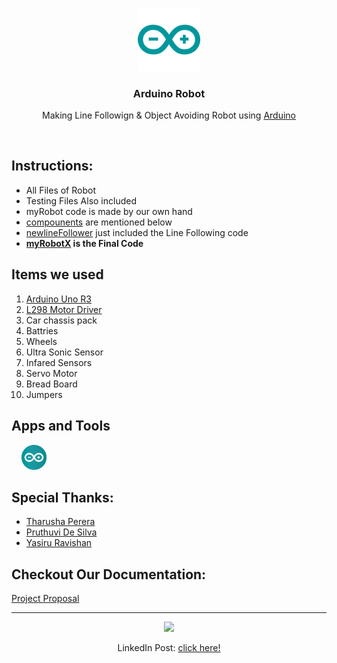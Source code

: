 
<div align="center">
  <p>
      <img width="20%" src="/arduino-icon.svg">
  </p>
  <b><h3> Arduino Robot </h3></b>
  <p> Making Line Followign & Object Avoiding Robot using <a href="https://www.arduino.cc"> Arduino </a></p>
</div>
<br>



## Instructions:
- All Files of Robot
- Testing Files Also included
- myRobot code is made by our own hand
- [compounents](#items-we-used) are mentioned below
- [newlineFollower](/newlineFollower) just included the Line Following code
- <b>[myRobotX](/myRobotX) is the Final Code</b>

## Items we used
1. [Arduino Uno R3](https://store.arduino.cc/products/arduino-uno-rev3)
2. [L298 Motor Driver](https://components101.com/modules/l293n-motor-driver-module)
3. Car chassis pack 
4. Battries
5. Wheels
6. Ultra Sonic Sensor
7. Infared Sensors
8. Servo Motor
9. Bread Board
10. Jumpers

## Apps and Tools
 &nbsp;  &nbsp; <a href="https://www.arduino.cc/en/software"><img src="/arduino-ide-logo.svg" width="40"></a>

## Special Thanks:
- [Tharusha Perera](https://github.com/tharusha1004)
- [Pruthuvi De Silva](https://github.com/PruthuviDe)
- [Yasiru Ravishan](https://github.com/yasiruravishan24)

## Checkout Our Documentation:
[Project Proposal](/Project%20Report.pdf)

---
<div align="center">
<img src="https://github.com/Janith3003/Arduino-Robot/blob/main/LIFOD.jpg" width="300" height="auto">

LinkedIn Post: [click here!](https://www.linkedin.com/posts/janith-disanayake-8511b0240_team-robot-roboticsengineering-activity-6954856546669400064-tL5p?utm_source=linkedin_share&utm_medium=member_desktop_web)

</div>

